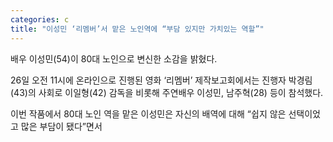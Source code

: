 ```yaml
---
categories: c
title: "이성민 ‘리멤버’서 맡은 노인역에 “부담 있지만 가치있는 역할”"
---
```

  배우 이성민(54)이 80대 노인으로 변신한 소감을 밝혔다.
 
26일 오전 11시에 온라인으로 진행된 영화 ‘리멤버’ 제작보고회에서는 진행자 박경림(43)의 사회로 이일형(42) 감독을 비롯해 주연배우 이성민, 남주혁(28) 등이 참석했다.
 
이번 작품에서 80대 노인 역을 맡은 이성민은 자신의 배역에 대해 “쉽지 않은 선택이었고 많은 부담이 됐다”면서